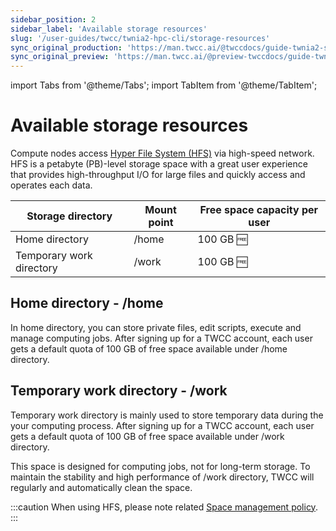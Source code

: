 ```yaml
---
sidebar_position: 2
sidebar_label: 'Available storage resources'
slug: '/user-guides/twcc/twnia2-hpc-cli/storage-resources'
sync_original_production: 'https://man.twcc.ai/@twccdocs/guide-twnia2-storage-capability-zh' 
sync_original_preview: 'https://man.twcc.ai/@preview-twccdocs/guide-twnia2-storage-capability-zh'
---
```


import Tabs from '@theme/Tabs';
import TabItem from '@theme/TabItem';

# Available storage resources

Compute nodes access [Hyper File System (HFS)](/docs/user-guides/twcc/hfs) via high-speed network. HFS is a petabyte (PB)-level storage space with a great user experience that provides high-throughput I/O for large files and quickly access and operates each data.


| Storage directory | Mount point | Free space capacity per user |
| -------- | -------- | -------- |
| Home directory    | /home     |  100 GB :free: |
| Temporary work directory     | /work     |  100 GB :free:|


## Home directory - /home

In home directory, you can store private files, edit scripts, execute and manage computing jobs. After signing up for a TWCC account, each user gets a default quota of 100 GB of free space available under /home directory.


## Temporary work directory - /work

Temporary work directory is mainly used to store temporary data during the your computing process. After signing up for a TWCC account, each user gets a default quota of 100 GB of free space available under /work directory.

This space is designed for computing jobs, not for long-term storage. To maintain the stability and high performance of /work directory, TWCC will regularly and automatically clean the space.


:::caution
When using HFS, please note related [<ins>Space management policy</ins>](https://man.twcc.ai/@twsdocs/guide-hfs-zh?type=view#HFS-%E7%A9%BA%E9%96%93%E7%AE%A1%E7%90%86%E6%94%BF%E7%AD%96).
:::
